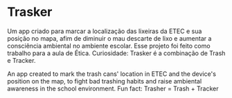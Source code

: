 # Trasker
Um app criado para marcar a localização das lixeiras da ETEC e sua posição no mapa, afim de diminuir o mau descarte de lixo e aumentar a consciência ambiental no ambiente escolar.
Esse projeto foi feito como trabalho para a aula de Ética. 
Curiosidade: Trasker é a combinação de Trash e Tracker.

An app created to mark the trash cans' location in ETEC and the device's position on the map, to fight bad trashing habits and raise ambiental awareness in the school environment.
Fun fact: Trasher = Trash + Tracker
